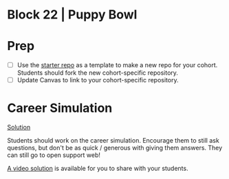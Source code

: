 # Block 22 | Puppy Bowl

# Prep

- [ ] Use the [starter repo](https://github.com/FullstackAcademy/puppy-bowl)
      as a template to make a new repo for your cohort.
      Students should fork the new cohort-specific repository.
- [ ] Update Canvas to link to your cohort-specific repository.

# Career Simulation

[Solution](https://github.com/FullstackAcademy/puppy-bowl-solution)

Students should work on the career simulation. Encourage them to still ask questions,
but don't be as quick / generous with giving them answers. They can still go to open support web!

[A video solution](https://youtu.be/7OrdO_nyXlE?si=N1jwRzcSJbYIGhHU) is available
for you to share with your students.
